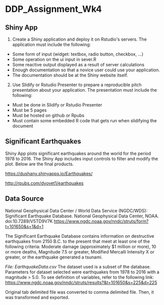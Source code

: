 # DDP_Assignment_Wk4
## Shiny App
1. Create a Shiny application and deploy it on Rstudio's servers. The application must include the following:

- Some form of input (widget: textbox, radio button, checkbox, ...)
- Some operation on the ui input in sever.R
- Some reactive output displayed as a result of server calculations
- Enough documentation so that a novice user could use your application.
- The documentation should be at the Shiny website itself.

2. Use Slidify or Rstudio Presenter to prepare a reproducible pitch presentation about your application. The presentation must include the following:

- Must be done in Slidify or Rstudio Presenter
- Must be 5 pages
- Must be hosted on github or Rpubs
- Must contain some embedded R code that gets run when slidifying the document

## Significant Earthquakes
Shiny App plots significant earthquakes around the world for the period 1978 to 2016. The Shiny App includes input controls to filter and modify the plot. Below are the final products.

https://dushany.shinyapps.io/Earthquakes/

http://rpubs.com/dyovet1/earthquakes

## Data Source
National Geophysical Data Center / World Data Service (NGDC/WDS): Significant Earthquake Database. National Geophysical Data Center, NOAA. doi:10.7289/V5TD9V7K
https://www.ngdc.noaa.gov/nndc/struts/form?t=101650&s=1&d=1

The Significant Earthquake Database contains information on destructive earthquakes from 2150 B.C. to the present that meet at least one of the following criteria: Moderate damage (approximately $1 million or more), 10 or more deaths, Magnitude 7.5 or greater, Modified Mercalli Intensity X or greater, or the earthquake generated a tsunami.

*File: EarthquakeData.csv*
The dataset used is a subset of the database. Parameters for dataset selected were earthquakes from 1978 to 2016 with a magnitude > 5.0. To see definition of variables, refer to the following link: https://www.ngdc.noaa.gov/nndc/struts/results?&t=101650&s=225&d=225

Original tab delimited file was converted to comma delimited file. Then, it was  transformed and exported.